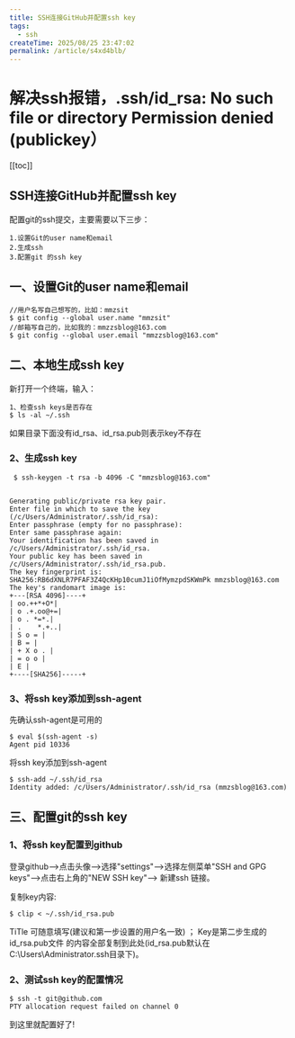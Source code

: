 ```yaml
---
title: SSH连接GitHub并配置ssh key
tags:
  - ssh
createTime: 2025/08/25 23:47:02
permalink: /article/s4xd4blb/
---
```


# 解决ssh报错，.ssh/id_rsa: No such file or directory Permission denied (publickey）

[[toc]]

## SSH连接GitHub并配置ssh key

配置git的ssh提交，主要需要以下三步：

```text
1.设置Git的user name和email
2.生成ssh
3.配置git 的ssh key
```

## 一、设置Git的user name和email

```shell
//用户名写自己想写的，比如：mmzsit
$ git config --global user.name "mmzsit"
//邮箱写自己的，比如我的：mmzzsblog@163.com
$ git config --global user.email "mmzzsblog@163.com"
```

## 二、本地生成ssh key

新打开一个终端，输入：

```shell
1、检查ssh keys是否存在
$ ls -al ~/.ssh
```

如果目录下面没有id_rsa、id_rsa.pub则表示key不存在

### 2、生成ssh key

```shell
 $ ssh-keygen -t rsa -b 4096 -C "mmzsblog@163.com"


Generating public/private rsa key pair.
Enter file in which to save the key (/c/Users/Administrator/.ssh/id_rsa):
Enter passphrase (empty for no passphrase):
Enter same passphrase again:
Your identification has been saved in /c/Users/Administrator/.ssh/id_rsa.
Your public key has been saved in /c/Users/Administrator/.ssh/id_rsa.pub.
The key fingerprint is:
SHA256:RB6dXNLR7PFAF3Z4QcKHp10cumJ1iOfMymzpdSKWmPk mmzsblog@163.com
The key's randomart image is:
+---[RSA 4096]----+
| oo.++*+O*|
| o .+.oo@+=|
| o . *=*.|
| .    *.+..|
| S o = |
| B = |
| + X o . |
| = o o |
| E |
+----[SHA256]-----+
 ```

### 3、将ssh key添加到ssh-agent

先确认ssh-agent是可用的

```shell
$ eval $(ssh-agent -s)
Agent pid 10336
```

将ssh key添加到ssh-agent

```shell
$ ssh-add ~/.ssh/id_rsa
Identity added: /c/Users/Administrator/.ssh/id_rsa (mmzsblog@163.com)
```

## 三、配置git的ssh key

### 1、将ssh key配置到github
登录github–>点击头像–>选择"settings"–>选择左侧菜单"SSH and GPG keys"–>点击右上角的"NEW SSH key"–> 新建ssh 链接。

复制key内容:

```shell
$ clip < ~/.ssh/id_rsa.pub
```

TiTle 可随意填写(建议和第一步设置的用户名一致) ；
Key是第二步生成的 id_rsa.pub文件 的内容全部复制到此处(id_rsa.pub默认在C:\Users\Administrator.ssh目录下)。

### 2、测试ssh key的配置情况
```shell
$ ssh -t git@github.com
PTY allocation request failed on channel 0
```
到这里就配置好了!